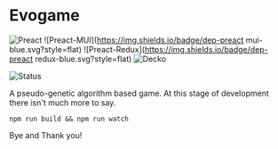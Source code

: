 # Evogame

![Preact](https://img.shields.io/badge/dep-preact-blue.svg?style=flat) ![Preact-MUI](https://img.shields.io/badge/dep-preact mui-blue.svg?style=flat) ![Preact-Redux](https://img.shields.io/badge/dep-preact redux-blue.svg?style=flat) ![Decko](https://img.shields.io/badge/dep-decko-blue.svg?style=flat)

![Status](https://img.shields.io/badge/status-alpha-orange.svg?style=flat)

A pseudo-genetic algorithm based game. At this stage of development there isn't much more to say.

`npm run build && npm run watch`

Bye and Thank you!
